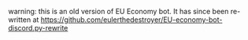 warning: this is an old version of EU Economy bot. It has since been re-written  at https://github.com/eulerthedestroyer/EU-economy-bot-discord.py-rewrite